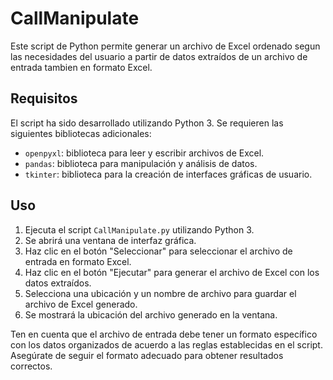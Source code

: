 <h1>CallManipulate</h1>

<p>Este script de Python permite generar un archivo de Excel ordenado segun las necesidades del usuario a partir de datos extraídos de un archivo de entrada tambien en formato Excel.</p>

<h2>Requisitos</h2>

<p>El script ha sido desarrollado utilizando Python 3. Se requieren las siguientes bibliotecas adicionales:</p>

<ul>
  <li><code>openpyxl</code>: biblioteca para leer y escribir archivos de Excel.</li>
  <li><code>pandas</code>: biblioteca para manipulación y análisis de datos.</li>
  <li><code>tkinter</code>: biblioteca para la creación de interfaces gráficas de usuario.</li>
</ul>

<h2>Uso</h2>

<ol>
  <li>Ejecuta el script <code>CallManipulate.py</code> utilizando Python 3.</li>
  <li>Se abrirá una ventana de interfaz gráfica.</li>
  <li>Haz clic en el botón "Seleccionar" para seleccionar el archivo de entrada en formato Excel.</li>
  <li>Haz clic en el botón "Ejecutar" para generar el archivo de Excel con los datos extraídos.</li>
  <li>Selecciona una ubicación y un nombre de archivo para guardar el archivo de Excel generado.</li>
  <li>Se mostrará la ubicación del archivo generado en la ventana.</li>
</ol>

<p>Ten en cuenta que el archivo de entrada debe tener un formato específico con los datos organizados de acuerdo a las reglas establecidas en el script. Asegúrate de seguir el formato adecuado para obtener resultados correctos.</p>
